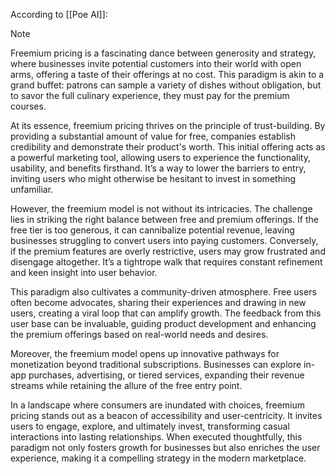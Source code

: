 According to [[Poe AI]]:

> [!NOTE]
> 
> Freemium pricing is a fascinating dance between generosity and strategy, where businesses invite potential customers into their world with open arms, offering a taste of their offerings at no cost. This paradigm is akin to a grand buffet: patrons can sample a variety of dishes without obligation, but to savor the full culinary experience, they must pay for the premium courses.
> 
> At its essence, freemium pricing thrives on the principle of trust-building. By providing a substantial amount of value for free, companies establish credibility and demonstrate their product's worth. This initial offering acts as a powerful marketing tool, allowing users to experience the functionality, usability, and benefits firsthand. It’s a way to lower the barriers to entry, inviting users who might otherwise be hesitant to invest in something unfamiliar.
> 
> However, the freemium model is not without its intricacies. The challenge lies in striking the right balance between free and premium offerings. If the free tier is too generous, it can cannibalize potential revenue, leaving businesses struggling to convert users into paying customers. Conversely, if the premium features are overly restrictive, users may grow frustrated and disengage altogether. It’s a tightrope walk that requires constant refinement and keen insight into user behavior.
> 
> This paradigm also cultivates a community-driven atmosphere. Free users often become advocates, sharing their experiences and drawing in new users, creating a viral loop that can amplify growth. The feedback from this user base can be invaluable, guiding product development and enhancing the premium offerings based on real-world needs and desires.
> 
> Moreover, the freemium model opens up innovative pathways for monetization beyond traditional subscriptions. Businesses can explore in-app purchases, advertising, or tiered services, expanding their revenue streams while retaining the allure of the free entry point.
> 
> In a landscape where consumers are inundated with choices, freemium pricing stands out as a beacon of accessibility and user-centricity. It invites users to engage, explore, and ultimately invest, transforming casual interactions into lasting relationships. When executed thoughtfully, this paradigm not only fosters growth for businesses but also enriches the user experience, making it a compelling strategy in the modern marketplace.